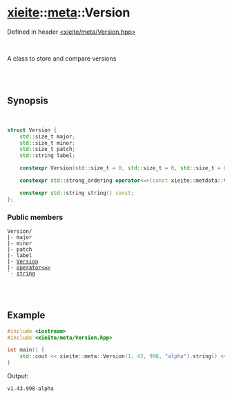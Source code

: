 # [xieite](../xieite.md)::[meta](../meta.md)::Version
Defined in header [<xieite/meta/Version.hpp>](../../include/xieite/meta/Version.hpp)

<br/>

A class to store and compare versions

<br/><br/>

## Synopsis

<br/>

```cpp
struct Version {
	std::size_t major;
	std::size_t minor;
	std::size_t patch;
	std::string label;

	constexpr Version(std::size_t = 0, std::size_t = 0, std::size_t = 0, std::string_view = "");

	constexpr std::strong_ordering operator<=>(const xieite::metdata::Version&) const;

	constexpr std::string string() const;
};
```
### Public members
<pre><code>Version/
|- major
|- minor
|- patch
|- label
|- <a href="./Version/constructor.md">Version</a>
|- <a href="./Version/operatorSpaceship.md">operator<=></a>
`- <a href="./Version/string.md">string</a>
</code></pre>

<br/><br/>

## Example
```cpp
#include <iostream>
#include <xieite/meta/Version.hpp>

int main() {
	std::cout << xieite::meta::Version(1, 43, 998, "alpha").string() << '\n';
}
```
Output:
```
v1.43.998-alpha
```
